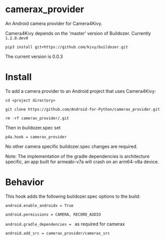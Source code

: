 camerax_provider
================

An Android camera provider for Camera4Kivy.


Camera4Kivy depends on the 'master' version of Buildozer. Currently `1.2.0.dev0`

`pip3 install git+https://github.com/kivy/buildozer.git`

The current version is 0.0.3

# Install

To add a camera provider to an Android project that uses Camera4Kivy:

`cd <project directory>`

`git clone https://github.com/Android-for-Python/camerax_provider.git`

`rm -rf camerax_provider/.git`

Then in buildozer.spec set

`p4a.hook = camerax_provider` 

No other camera specific buildozer.spec changes are required.

Note: The implementation of the gradle dependencies is architecture specific, an app built for armeabi-v7a will crash on an arm64-v8a device.

# Behavior

This hook adds the following buildozer.spec options to the build:

`android.enable_androidx = True`

`android.permissions = CAMERA, RECORD_AUDIO`

`android.gradle_dependencies = ` as required for camerax

`android.add_src = camerax_provider/camerax_src`



